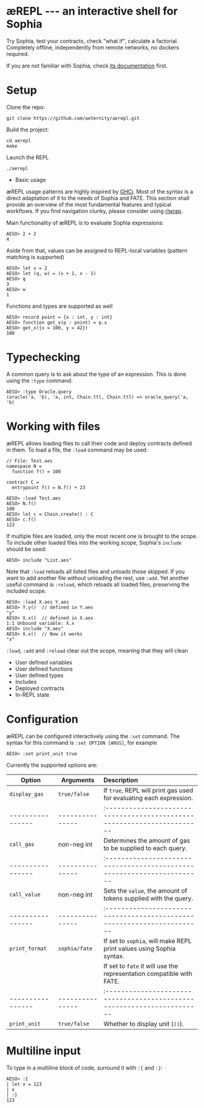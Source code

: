 # æREPL --- an interactive shell for Sophia

Try Sophia, test your contracts, check "what if", calculate a factorial.
Completely offline, independently from remote networks, no dockers required.

If you are not familiar with Sophia, check [its
documentation](https://github.com/aeternity/protocol/blob/master/contracts/sophia.md)
first.

# Setup

Clone the repo:

```
git clone https://github.com/aeternity/aerepl.git
```

Build the project:

```
cd aerepl
make
```

Launch the REPL

```
./aerepl
```

* Basic usage

æREPL usage patterns are highly inspired by
[GHCi](https://wiki.haskell.org/GHC/GHCi). Most of the syntax is a direct
adaptation of it to the needs of Sophia and FATE. This section shall provide an
overview of the most fundamental features and typical workflows. If you find
navigation clunky, please consider using
[rlwrap](https://github.com/hanslub42/rlwrap).


Main functionality of æREPL is to evaluate Sophia expressions:

```
AESO> 2 + 2
4
```

Aside from that, values can be assigned to REPL-local variables (pattern
matching is supported)

```
AESO> let x = 2
AESO> let (q, w) = (x + 1, x - 1)
AESO> q
3
AESO> w
1
```

Functions and types are supported as well

```
AESO> record point = {x : int, y : int}
AESO> function get_x(p : point) = p.x
AESO> get_x({x = 100, y = 42})
100
```

# Typechecking

A common query is to ask about the type of an expression. This is done using the
`:type` command:

```
AESO> :type Oracle.query
(oracle('a, 'b), 'a, int, Chain.ttl, Chain.ttl) => oracle_query('a, 'b)
```

# Working with files

æREPL allows loading files to call their code and deploy contracts defined in
them. To load a file, the `:load` command may be used:

```
// File: Test.aes
namespace N =
  function f() = 100
  
contract C =
  entrypoint f() = N.f() + 23
```

```
AESO> :load Test.aes
AESO> N.f()
100
AESO> let c = Chain.create() : C
AESO> c.f()
123
```

If multiple files are loaded, only the most recent one is brought to the scope.
To include other loaded files into the working scope, Sophia's `include` should
be used:

```
AESO> include "List.aes"
```

Note that `:load` reloads all listed files and unloads those skipped. If you
want to add another file without unloading the rest, use `:add`. Yet another
useful command is `:reload`, which reloads all loaded files, preserving the
included scope.

```
AESO> :load X.aes Y.aes
AESO> Y.y()  // defined in Y.aes
"y"
AESO> X.x()  // defined in X.aes
1:1 Unbound variable: X.x
AESO> include "X.aes"
AESO> X.x()  // Now it works
"x"
```

`:load`, `:add` and `:reload` clear out the scope, meaning that they will
clean

- User defined variables
- User defined functions
- User defined types
- Includes
- Deployed contracts
- In-REPL state

# Configuration

æREPL can be configured interactively using the `:set` command. The syntax for
this command is `:set OPTION [ARGS]`, for example

```
AESO> :set print_unit true
```

Currently the supported options are:

| Option         | Arguments     | Description                                                           |
|----------------|---------------|:----------------------------------------------------------------------|
| `display_gas`  | `true/false`  | If `true`, REPL will print gas used for evaluating each expression.   |
|----------------|---------------|:----------------------------------------------------------------------|
| `call_gas`     | non-neg int   | Determines the amount of gas to be supplied to each query.            |
|----------------|---------------|:----------------------------------------------------------------------|
| `call_value`   | non-neg int   | Sets the `value`, the amount of tokens supplied with the query.       |
|----------------|---------------|:----------------------------------------------------------------------|
| `print_format` | `sophia/fate` | If set to `sophia`, will make REPL print values using Sophia syntax.  |
|                |               | If set to `fate` it will use the representation compatible with FATE. |
|----------------|---------------|:----------------------------------------------------------------------|
| `print_unit`   | `true/false`  | Whether to display unit (`()`).                                       |

# Multiline input

To type in a multiline block of code, surround it with `:{` and `:}`:

```
AESO> :{
| let x = 123
| x
| :}
123
```
